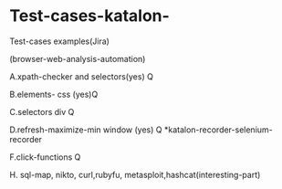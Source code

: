 # Test-cases-katalon-
Test-cases examples(Jira)

(browser-web-analysis-automation)

A.xpath-checker and selectors(yes) Q

B.elements- css (yes)Q

C.selectors div Q

D.refresh-maximize-min window (yes) Q *katalon-recorder-selenium-recorder

F.click-functions Q

H. sql-map, nikto, curl,rubyfu, metasploit,hashcat(interesting-part)

